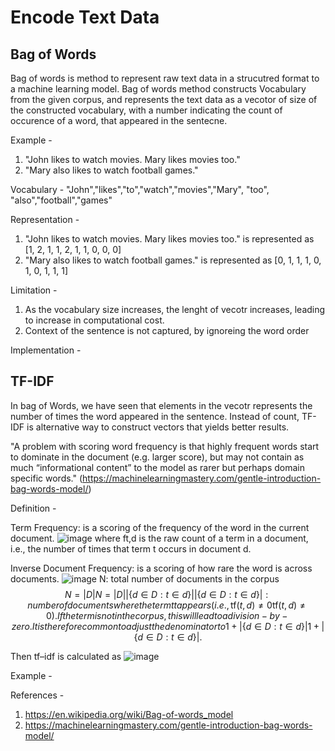 # Encode Text Data


## Bag of Words
Bag of words is method to represent raw text data in a strucutred format to a machine learning model. 
Bag of words method constructs Vocabulary from the given corpus, and represents the text data as a vecotor of size of 
the constructed vocabulary, with a number indicating the count of occurence of a word, that appeared in the sentecne.

Example - 
1. "John likes to watch movies. Mary likes movies too."
2. "Mary also likes to watch football games."

Vocabulary - 
"John","likes","to","watch","movies","Mary", "too", "also","football","games"

Representation - 

1. "John likes to watch movies. Mary likes movies too." is represented as [1, 2, 1, 1, 2, 1, 1, 0, 0, 0]
2. "Mary also likes to watch football games." is represented as [0, 1, 1, 1, 0, 1, 0, 1, 1, 1]

Limitation - 
1. As the vocabulary size increases, the lenght of vecotr increases, leading to increase in computational cost.
2. Context of the sentence is not captured, by ignoreing the word order

Implementation - 


## TF-IDF

In bag of Words, we have seen that elements in the vecotr represents the number of times the word appeared in the sentence.
Instead of count, TF-IDF is alternative way to construct vectors that yields better results.

"A problem with scoring word frequency is that highly frequent words start to dominate in the document (e.g. larger score),
but may not contain as much “informational content” to the model as rarer but perhaps domain specific words."
(https://machinelearningmastery.com/gentle-introduction-bag-words-model/)

Definition - 

Term Frequency: is a scoring of the frequency of the word in the current document.
![image](https://user-images.githubusercontent.com/40142772/140699303-b3169b23-e220-42b3-9124-0ae096dab76f.png)
where ft,d is the raw count of a term in a document, i.e., the number of times that term t occurs in document d. 

Inverse Document Frequency: is a scoring of how rare the word is across documents.
![image](https://user-images.githubusercontent.com/40142772/140699413-32896b0a-26b4-41b4-a468-5cc87a84ff90.png)
N: total number of documents in the corpus $${\displaystyle N={|D|}}N = {|D|}
{\displaystyle |\{d\in D:t\in d\}|} |\{d \in D: t \in d\}| : number of documents where the term {\displaystyle t}t appears
(i.e., {\displaystyle \mathrm {tf} (t,d)\neq 0} \mathrm{tf}(t,d) \neq 0). If the term is not in the corpus, this will lead to a division-by-zero.
It is therefore common to adjust the denominator to {\displaystyle 1+|\{d\in D:t\in d\}|}1 + |\{d \in D: t \in d\}|.$$

Then tf–idf is calculated as
![image](https://user-images.githubusercontent.com/40142772/140699512-c34fb166-1bd4-47bc-9d4c-949596194216.png)

Example - 

References - 
 1. https://en.wikipedia.org/wiki/Bag-of-words_model
 2. https://machinelearningmastery.com/gentle-introduction-bag-words-model/




